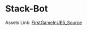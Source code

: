 # Stack-Bot

Assets Link: [FirstGameInUE5_Source](https://drive.google.com/file/d/1FAVWZ5rLMYez-s6yRl3SwCqREotF4CaG/view?usp=sharing)

